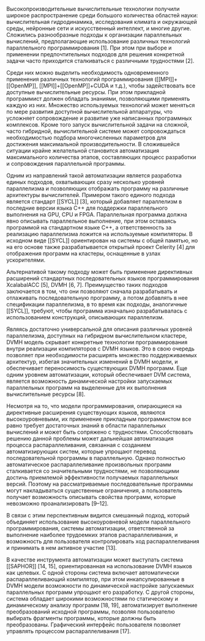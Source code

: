 Высокопроизводительные вычислительные технологии получили широкое распространение среди большого количества областей науки: вычислительная гидродинамика, исследования климата и окружающей среды, нейронные сети и искусственный интеллект, и многие другие. Сложились разнообразные подходы к организации параллельных вычислений, предполагающие использование различных технологий параллельного программирования [1]. При этом при выборе и применении предпочтительных подходов для решения конкретной задачи часто приходится сталкиваться с различными трудностями [2]. 

Среди них можно выделить необходимость одновременного применения различных технологий программирования ([[MPI]]+[[OpenMP]], [[MPI]]+[[OpenMP]]+CUDA и т.д.), чтобы задействовать все доступные вычислительные ресурсы. При этом прикладной программист должен обладать знаниями, позволяющими применять каждую из них. Множество используемых технологий может меняться по мере развития доступной вычислительной аппаратуры, что усложняет сопровождение и развитие уже написанных программных комплексов. Кроме того запуск вычислительной задачи на сложной, часто гибридной, вычислительной системе может сопровождаться необходимостью подбора многочисленных параметров для достижения максимальной производительности. В сложившейся ситуации крайне желательной становится автоматизация максимального количества этапов, составляющих процесс разработки и сопровождения параллельной программы.

Одним из направлений такой автоматизации является разработка единых подходов, охватывающих сразу несколько уровней параллелизма и позволяющих отображать программу на различные архитектуры вычислителей. Примером такого единого подхода является стандарт [[SYCL]] [3], который добавляет параллелизм в последние версии языка С++ для поддержки параллельного выполнения на GPU, CPU и FPGA. Параллельная программа должна явно описывать параллельное выполнение, при этом оставаясь программой на стандартном языке С++, а ответственность за реализацию параллелизма ложится на используемые компиляторы. В исходном виде [[SYCL]] ориентирован на системы с общей памятью, но на его основе также разрабатывается открытый проект Celerity [4] для отображения программ на кластеры, оснащенные в узлах ускорителями.

Альтернативой такому подходу может быть применение директивных расширений стандартных последовательных языков программирования XcalabalACC [5], DVMH [6, 7]. Преимущество таких подходов заключается в том, что они позволяют сначала разрабатывать и отлаживать последовательную программу, а потом добавлять в нее спецификации параллелизма, в то время как подходы, аналогичные [[SYCL]], требуют, чтобы программа изначально разрабатывалась с использованием конструкций, описывающих параллелизм.

Являясь достаточно универсальной для описания различных уровней параллелизма, доступных на гибридном вычислительном кластере, DVMH модель скрывает конкретные технологии программирования внутри реализации компиляторов с DVMH языков. Это в свою очередь позволяет при необходимости расширять множество поддерживаемых архитектур, избегая значительных изменений в DVMH модели, и обеспечивает переносимость существующих DVMH программ. Еще одним уровнем автоматизации, который обеспечивает DVM система, является возможность динамической настройки запускаемых параллельных программ на выделенные для их выполнения вычислительные ресурсы [8].

Несмотря на то, что модели программирования, опирающиеся на директивные расширения существующих языков, являются высокоуровневыми, их применение прикладным программистом все равно требует достаточных знаний в области параллельных вычислений и может быть сопряжено с трудностями. Способствовать решению данной проблемы может дальнейшая автоматизация процесса распараллеливания, связанная с созданием автоматизирующих систем, которые упрощают перевод последовательной программы в параллельную. Однако полностью автоматическое распараллеливание произвольных программ сталкивается со значительными трудностями, не позволяющими достичь приемлемой эффективности получаемых параллельных версий. Поэтому на рассматриваемые последовательные программы могут накладываться существенные ограничения, а пользователь получает возможность описывать свойства программ, которые невозможно проанализировать [9–12].

В связи с этим перспективным видится смешанный подход, который объединяет использование высокоуровневой модели параллельного программирования, системы автоматизации, ответственной за выполнение наиболее трудоемких этапов распараллеливания, и возможность для пользователя контролировать ход распараллеливания и принимать в нем активное участие [13].

В качестве инструмента автоматизации может выступать система [[SAPHOR]]  [14, 15], ориентированная на использование DVMH языков как целевых. С одной стороны система включает автоматически распараллеливающий компилятор, при этом инкапсулированные в DVMH модели возможности по динамической настройке запускаемых параллельных программ упрощают его разработку. С другой стороны, система обладает широкими возможностями по статическому и динамическому анализу программ [18, 19], автоматизирует выполнение преобразований исходной программы, позволяя пользователю выбирать фрагменты программы, которые должны быть преобразованы. Графический интерфейс пользователя позволяет управлять процессом распараллеливания [17].
